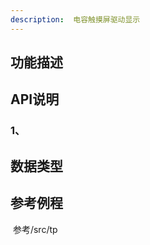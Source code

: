 ```yaml
---
description:  电容触摸屏驱动显示
---
```


## 功能描述



## API说明

### 1、

> 
>

## 数据类型





## 参考例程

​		参考/src/tp


